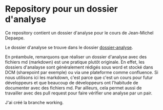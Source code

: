 # Repository pour un dossier d'analyse #

Ce repository contient un dossier d'analyse pour le cours de Jean-Michel Depaepe.

Le dossier d'analyse se trouve dans le dossier [dossier-analyse](./dossier-analyse/).

En préambule, remarquons que réaliser un dossier d'analyse avec des fichiers md (markdown) est une pratique plutôt originale. En effet, les dossiers d'analayse sont généralement rédigés sous word et stocké dans DCM (sharepoint par exemple) ou via une plateforme comme confluence. Si nous utilisons ici les markdown, c'est parce que c'est un cours pour futur développeurs et que beaucoup de développeurs ont l'habitude de documenter avec des fichiers md. Par ailleurs, cela permet aussi de travailler avec des pull request pour faire vérifier une analyse par un pair.

J'ai créé la branche working.